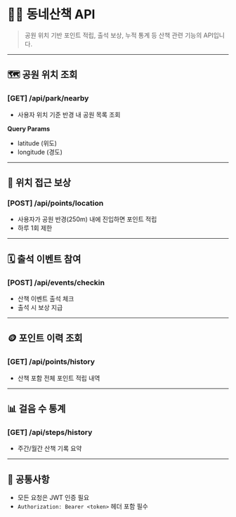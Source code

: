 # 🚶‍♂️ 동네산책 API

> 공원 위치 기반 포인트 적립, 출석 보상, 누적 통계 등 산책 관련 기능의 API입니다.

---

## 🗺️ 공원 위치 조회

### [GET] /api/park/nearby
- 사용자 위치 기준 반경 내 공원 목록 조회

**Query Params**
- latitude (위도)
- longitude (경도)

---

## 📍 위치 접근 보상

### [POST] /api/points/location
- 사용자가 공원 반경(250m) 내에 진입하면 포인트 적립
- 하루 1회 제한

---

## 🗓️ 출석 이벤트 참여

### [POST] /api/events/checkin
- 산책 이벤트 출석 체크
- 출석 시 보상 지급

---

## 🪙 포인트 이력 조회

### [GET] /api/points/history
- 산책 포함 전체 포인트 적립 내역

---

## 📊 걸음 수 통계

### [GET] /api/steps/history
- 주간/월간 산책 기록 요약

---

## 🔐 공통사항

- 모든 요청은 JWT 인증 필요
- `Authorization: Bearer <token>` 헤더 포함 필수